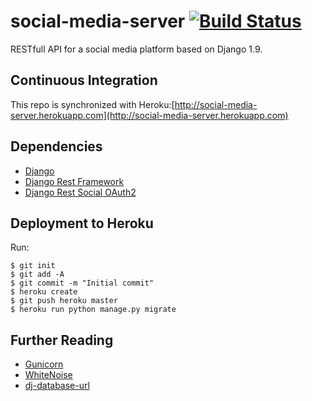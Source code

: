 # social-media-server [![Build Status](https://travis-ci.org/dowrow/social-media-server.svg?branch=master)](https://travis-ci.org/dowrow/social-media-server)
RESTfull API for a social media platform  based on Django 1.9.

## Continuous Integration


This repo is synchronized with Heroku:[http://social-media-server.herokuapp.com](http://social-media-server.herokuapp.com)

## Dependencies

- [Django](https://github.com/django/django)
- [Django Rest Framework](https://github.com/tomchristie/django-rest-framework)
- [Django Rest Social OAuth2](https://github.com/PhilipGarnero/django-rest-framework-social-oauth2)

## Deployment to Heroku
Run:

    $ git init
    $ git add -A
    $ git commit -m "Initial commit"
    $ heroku create
    $ git push heroku master
    $ heroku run python manage.py migrate

## Further Reading

- [Gunicorn](https://warehouse.python.org/project/gunicorn/)
- [WhiteNoise](https://warehouse.python.org/project/whitenoise/)
- [dj-database-url](https://warehouse.python.org/project/dj-database-url/)
